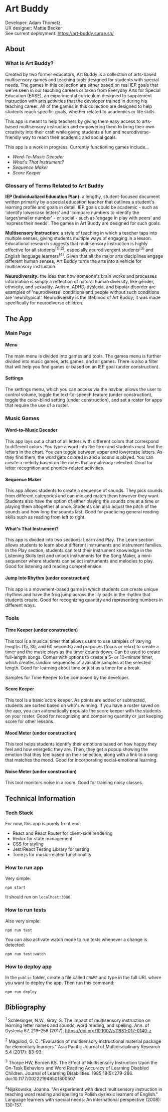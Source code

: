 # Art Buddy

Developer: Adam Thometz  
UX designer: Mattie Becker  
See current deployment: https://art-buddy.surge.sh/

## About

### What is Art Buddy?

Created by two former educators, Art Buddy is a collection of arts-based multisensory games and teaching tools designed for students with special needs. The games in this collection are either based on real IEP goals that we've seen in our teaching careers or taken from Everyday Arts for Special Education (EASE), an experimental curriculum designed to supplement instruction with arts activities that the developer trained in during his teaching career. All of the games in this collection are designed to help students reach specific goals, whether related to academics or life skills.  

This app is meant to help teachers by giving them easy access to arts-based multisensory instruction and empowering them to bring their own creativity into their craft while giving students a fun and neurodiverse-friendly way to reach their academic and social goals.  

This app is a work in progress. Currently functioning games include...  
- *Word-To-Music Decoder*
- *What's That Instrument?*
- *Sequence Maker*
- *Score Keeper*

### Glossary of Terms Related to Art Buddy

**IEP (Individualized Education Plan):** a lengthy, student-focused document written primarily by a special education teacher that outlines a student's learning profile and goals in detail. IEP goals could be academic - such as 'identify lowercase letters' and 'compare numbers to identify the larger/smaller number' - or social - such as 'engage in play with peers' and 'express their needs'. The games in Art Buddy are designed for such goals.

**Multisensory Instruction:** a style of teaching in which a teacher taps into multiple senses, giving students multiple ways of engaging in a lesson. Educational research suggests that multisensory instruction is highly effective for all students<sup>[1][2]</sup>, especially neurodivergent students<sup>[3]</sup> and English language learners<sup>[4]</sup>. Given that all the major arts disciplines engage different human senses, Art Buddy turns the arts into a vehicle for multisensory instruction.

**Neurodiversity:** the idea that how someone's brain works and processes information is simply a reflection of natural human diversity, like gender, ethnicity, and sexuality. Autism, ADHD, dyslexia, and bipolar disorder are examples of 'neurodiverse' conditions and people without such conditions are 'neurotypical.' Neurodiversity is the lifeblood of Art Buddy; it was made specifically for neurodiverse children.

## The App

### Main Page

#### Menu

The main menu is divided into games and tools. The games menu is further divided into music games, arts games, and all games. There is also a filter that will help you find games or based on an IEP goal (under construction).

#### Settings

The settings menu, which you can access via the navbar, allows the user to control volume, toggle the text-to-speech feature (under construction), toggle the color-blind setting (under construction), and set a roster for apps that require the use of a roster.

### Music Games

#### Word-to-Music Decoder

This app lays out a chart of all letters with different colors that correspond to different colors. You type a word into the form and students must find the letters in the chart. You can toggle between upper and lowercase letters. As they find them, the word gets colored in and a sound is played. You can create a melody based on the notes that are already selected. Good for letter recognition and phonics-related activities.

#### Sequence Maker

This app allows students to create a sequence of sounds. They pick sounds from different categories and can mix and match them however they want. Students also have the option of either playing the sounds one at a time or playing them altogether at once. Students can also adjust the pitch of the sounds and how long the sounds last. Good for practicing general reading skills such as reading from left to right.

#### What's That Instrument?

This app is divided into two sections: Learn and Play. The Learn section allows students to learn about different instruments and instrument families. In the Play section, students can test their instrument knowledge in the Listening Skills test and unlock instruments for the Song Maker, a mini-sequencer where students can select instruments and melodies to play. Good for listening and reading comprehension.

#### Jump Into Rhythm (under construction)

This app is a movement-based game in which students can create unique rhythms and have the frog jump across the lily pads in the rhythm that students create. Good for recognizing quantity and representing numbers in different ways.

### Tools

#### Time Keeper (under construction)

This tool is a musical timer that allows users to use samples of varying lengths (15, 30, and 60 seconds) and purposes (focus or relax) to create a timer and the music plays as the timer counts down. Can be used to create full-length songs. Comes with options to create a 5- or 10-minute timer, which creates random sequences of available samples at the selected length. Good for learning about time or just as a timer for a break.  

Samples for Time Keeper to be composed by the developer.

#### Score Keeper

This tool is a basic score keeper. As points are added or subtracted, students are sorted based on who's winning. If you have a roster saved on the app, you can automatically populate the score keeper with the students on your roster. Good for recognizing and comparing quantity or just keeping score for other lessons.

#### Mood Meter (under construction)

This tool helps students identify their emotions based on how happy they feel and how energetic they are. Then, they get a popup showing the emotion that they feel based on their selection, along with a link to a song that matches the mood. Good for incorporating social-emotional learning.

#### Noise Meter (under construction)

This tool monitors noise in a room. Good for training noisy classes.

## Technical Information

### Tech Stack

For now, this app is purely front end:

- React and React Router for client-side rendering
- Redux for state management
- CSS for styling
- Jest/React Testing Library for testing
- Tone.js for music-related functionality

### How to run app

Very simple:

```
npm start
```
It should run on `localhost:3000`.

### How to run tests

Also very simple:

```
npm run test
```
You can also activate watch mode to run tests whenever a change is detected:
```
npm run test:watch
```

### How to deploy app

In the `public` folder, create a file called `CNAME` and type in the full URL where you want to deploy the app. Then run this command:

```
npm run deploy
```

## Bibliography

<sup>1</sup> Schlesinger, N.W., Gray, S. The impact of multisensory instruction on learning letter names and sounds, word reading, and spelling. Ann. of Dyslexia 67, 219–258 (2017). https://doi.org/10.1007/s11881-017-0140-z

<sup>2</sup> Magulod, G. C. "Evaluation of multisensory instructional material package for elementary learners." Asia Pacific Journal of Multidisciplinary Research 5.4 (2017): 83-93.

<sup>3</sup> Thorpe HW, Borden KS. The Effect of Multisensory Instruction Upon the On-Task Behaviors and Word Reading Accuracy of Learning Disabled Children. Journal of Learning Disabilities. 1985;18(5):279-286. doi:10.1177/002221948501800507

<sup>4</sup>Nijakowska, Joanna. "An experiment with direct multisensory instruction in teaching word reading and spelling to Polish dyslexic learners of English." Language learners with special needs: An international perspective (2008): 130-157.